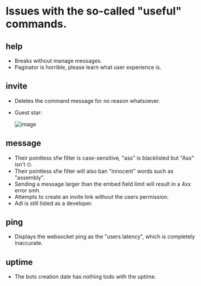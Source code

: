 # Issues with the so-called "useful" commands.

## help

- Breaks without manage messages.
- Paginator is horrible, please learn what user experience is.

## invite

- Deletes the command message for no reason whatsoever.
- Guest star:
  
  ![image](https://user-images.githubusercontent.com/71782391/133697052-39bb8eda-1ed5-40f5-bc41-ff2b0bbb56b0.png)



## message

- Their pointless sfw filter is case-sensitive, "ass" is blacklisted but "Ass" isn't 🙄.
- Their pointless sfw filter will also ban "innocent" words such as "assembly".
- Sending a message larger than the embed field limit will result in a 4xx error smh.
- Attempts to create an invite link without the users permission.
- Adl is still listed as a developer.

## ping

- Displays the websocket ping as the "users latency", which is completely inaccurate.

## uptime

- The bots creation date has nothing todo with the uptime.

